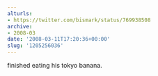 ```yaml
---
alturls:
- https://twitter.com/bismark/status/769938508
archive:
- 2008-03
date: '2008-03-11T17:20:36+00:00'
slug: '1205256036'
---
```


finished eating his tokyo banana.

